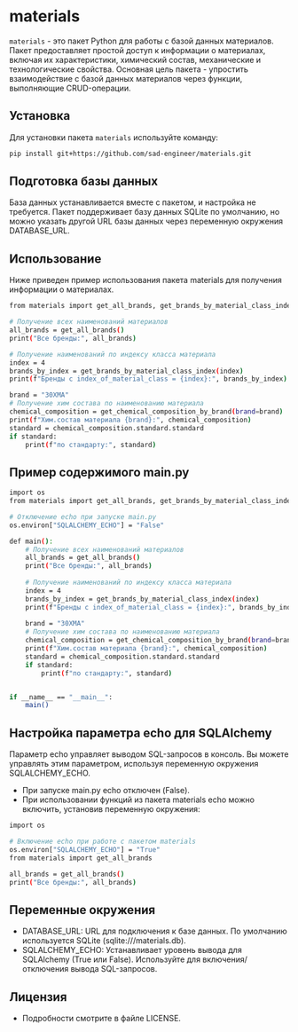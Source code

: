 # materials

`materials` - это пакет Python для работы с базой данных материалов. Пакет предоставляет простой доступ к информации о материалах, включая их характеристики, химический состав, механические и технологические свойства. Основная цель пакета - упростить взаимодействие с базой данных материалов через функции, выполняющие CRUD-операции.

## Установка

Для установки пакета `materials` используйте команду:

```sh
pip install git+https://github.com/sad-engineer/materials.git
```

## Подготовка базы данных

База данных устанавливается вместе с пакетом, и настройка не требуется. Пакет поддерживает базу данных SQLite по умолчанию, но можно указать другой URL базы данных через переменную окружения DATABASE_URL.

## Использование

Ниже приведен пример использования пакета materials для получения информации о материалах.

```sh
from materials import get_all_brands, get_brands_by_material_class_index, get_chemical_composition_by_brandget_chemical_composition_by_brand

# Получение всех наименований материалов
all_brands = get_all_brands()
print("Все бренды:", all_brands)

# Получение наименований по индексу класса материала
index = 4
brands_by_index = get_brands_by_material_class_index(index)
print(f"Бренды с index_of_material_class = {index}:", brands_by_index)

brand = "30ХМА"
# Получение хим состава по наименованию материала
chemical_composition = get_chemical_composition_by_brand(brand=brand)
print(f"Хим.состав материала {brand}:", chemical_composition)
standard = chemical_composition.standard.standard
if standard:
    print(f"по стандарту:", standard)
```

## Пример содержимого main.py

```sh
import os
from materials import get_all_brands, get_brands_by_material_class_index, get_chemical_composition_by_brand

# Отключение echo при запуске main.py
os.environ["SQLALCHEMY_ECHO"] = "False"

def main():
    # Получение всех наименований материалов
    all_brands = get_all_brands()
    print("Все бренды:", all_brands)
    
    # Получение наименований по индексу класса материала
    index = 4
    brands_by_index = get_brands_by_material_class_index(index)
    print(f"Бренды с index_of_material_class = {index}:", brands_by_index)
    
    brand = "30ХМА"
    # Получение хим состава по наименованию материала
    chemical_composition = get_chemical_composition_by_brand(brand=brand)
    print(f"Хим.состав материала {brand}:", chemical_composition)
    standard = chemical_composition.standard.standard
    if standard:
        print(f"по стандарту:", standard)


if __name__ == "__main__":
    main()
```

## Настройка параметра echo для SQLAlchemy

Параметр echo управляет выводом SQL-запросов в консоль. Вы можете управлять этим параметром, используя переменную окружения SQLALCHEMY_ECHO.
* При запуске main.py echo отключен (False).
* При использовании функций из пакета materials echo можно включить, установив переменную окружения:

```sh
import os

# Включение echo при работе с пакетом materials
os.environ["SQLALCHEMY_ECHO"] = "True"
from materials import get_all_brands

all_brands = get_all_brands()
print("Все бренды:", all_brands)
```

## Переменные окружения
* DATABASE_URL: URL для подключения к базе данных. По умолчанию используется SQLite (sqlite:///materials.db).
* SQLALCHEMY_ECHO: Устанавливает уровень вывода для SQLAlchemy (True или False). Используйте для включения/отключения вывода SQL-запросов.

## Лицензия
* Подробности смотрите в файле LICENSE.
